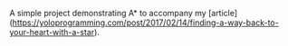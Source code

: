 A simple project demonstrating A* to accompany my [article]
(https://yoloprogramming.com/post/2017/02/14/finding-a-way-back-to-your-heart-with-a-star).

